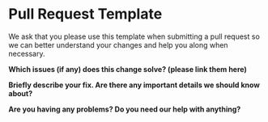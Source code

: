 # Pull Request Template

We ask that you please use this template when submitting a pull request so we can better understand your changes and help you along when necessary.

**Which issues (if any) does this change solve? (please link them here)**


**Briefly describe your fix. Are there any important details we should know about?**


**Are you having any problems? Do you need our help with anything?**



